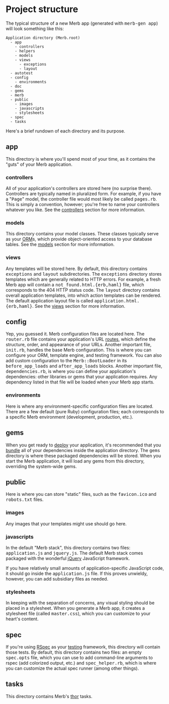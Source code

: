 # Project structure
The typical structure of a new Merb app (generated with <tt>merb-gen app</tt>)
will look something like this:

    Application directory (Merb.root)
      - app
        - controllers
        - helpers
        - models
        - views
          - exceptions
          - layout
      - autotest
      - config
        - environments
      - doc
      - gems
      - merb
      - public
        - images
        - javascripts
        - stylesheets
      - spec
      - tasks

Here's a brief rundown of each directory and its purpose.

## app
This directory is where you'll spend most of your time,
as it contains the "guts" of your Merb application.

### controllers
All of your application's controllers are stored here (no surprise there).
Controllers are typically named in pluralized form.
For example, if you have a "<tt>Page</tt>" model,
the controller file would most likely be called <tt>pages.rb</tt>.
This is simply a convention, however;
you're free to name your controllers whatever you like.
See the [controllers][] section for more information.

### models
This directory contains your model classes.
These classes typically serve as your [ORM][]s,
which provide object-oriented access to your database tables.
See the [models][] section for more information.

### views
Any templates will be stored here.
By default, this directory contains <tt>exceptions</tt>
and <tt>layout</tt> subdirectories.
The <tt>exceptions</tt> directory stores templates
which are generally related to HTTP errors.
For example, a fresh Merb app
will contain a <tt>not_found.html.{erb,haml}</tt> file,
which corresponds to the 404 HTTP status code.
The <tt>layout</tt> directory contains overall application templates,
into which action templates can be rendered.
The default application layout file
is called <tt>application.html.{erb,haml}</tt>.
See the [views][] section for more information.

## config
Yep, you guessed it.
Merb configuration files are located here.
The <tt>router.rb</tt> file contains your application's URL [routes][],
which define the structure, order, and appearance of your URLs.
Another important file, <tt>init.rb</tt>, handles the base Merb configuration.
This is where you can configure your ORM, template engine,
and testing framework.
You can also add custom configuration to the <tt>Merb::BootLoader</tt>
in its <tt>before_app_loads</tt> and <tt>after_app_loads</tt> blocks.
Another important file, <tt>dependencies.rb</tt>,
is where you can define your application's dependencies:
other libraries or gems that your application requires.
Any dependency listed in that file will be loaded when your Merb app starts.

### environments
Here is where any environment-specific configuration files are located.
There are a few default (pure Ruby) configuration files;
each corresponds to a specific Merb environment
(development, production, etc.).

## gems
When you get ready to [deploy][] your application,
it's recommended that you [bundle][] all of your dependencies
inside the application directory.
The <tt>gems</tt> directory is where these packaged dependencies
will be stored.
When you start the Merb application,
it will load any gems from this directory, overriding the system-wide gems.

## public
Here is where you can store "static" files,
such as the <tt>favicon.ico</tt> and <tt>robots.txt</tt> files.

### images
Any images that your templates might use should go here.

### javascripts
In the default "Merb stack", this directory contains two files:
<tt>application.js</tt> and <tt>jquery.js</tt>.
The default Merb stack comes packaged
with the wonderful [jQuery][] JavaScript framework.

If you have relatively small amounts of application-specific JavaScript code,
it should go inside the <tt>application.js</tt> file.
If this proves unwieldy, however, you can add subsidiary files as needed.

### stylesheets
In keeping with the separation of concerns,
any visual styling should be placed in a stylesheet.
When you generate a Merb app,
it creates a stylesheet file (called <tt>master.css</tt>),
which you can customize to your heart's content.

## spec
If you're using [RSpec][] as your [testing][] framework,
this directory will contain those tests.
By default, this directory contains two files:
an empty <tt>spec.opts</tt> file,
which you can use to add command-line arguments to rspec
(add colorized output, etc.) and <tt>spec_helper.rb</tt>,
which is where you can customize the actual spec runner (among other things).

## tasks
This directory contains Merb's [thor][] tasks.


[bundle]:           /deployment/bundle
[controllers]:      /getting-started/controllers
[deploy]:           /deployment
[jQuery]:           http://jquery.com/
[models]:           /getting-started/models
[ORM]:              http://en.wikipedia.org/wiki/Object-relational_mapping
[routes]:           /getting-started/router
[RSpec]:            http://rspec.info/
[testing]:          /testing-your-application
[thor]:             http://wiki.merbivore.com/faqs/thor
[views]:            /getting-started/views
